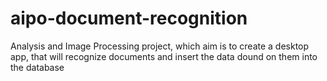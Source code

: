 # aipo-document-recognition
Analysis and Image Processing project, which aim is to create a desktop app, that will recognize documents and insert the data dound on them into the database
